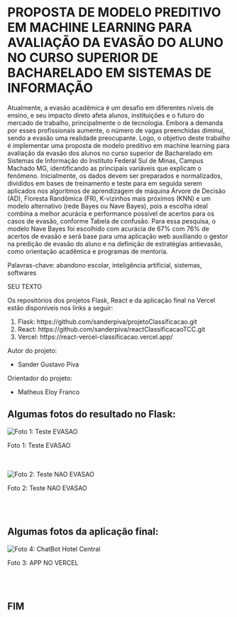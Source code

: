 <h1>PROPOSTA DE MODELO PREDITIVO EM MACHINE LEARNING PARA AVALIAÇÃO DA EVASÃO DO ALUNO NO CURSO SUPERIOR DE BACHARELADO EM SISTEMAS DE INFORMAÇÃO</h1>
<div>
  <p>
    Atualmente, a evasão acadêmica é um desafio em diferentes níveis de ensino, e seu impacto direto afeta alunos, instituições e o futuro do mercado de trabalho, principalmente o de     tecnologia. Embora a demanda por esses profissionais aumente, o número de vagas preenchidas diminui, sendo a evasão uma realidade preocupante. Logo, o objetivo deste trabalho é implementar uma proposta de modelo preditivo em machine learning para avaliação da evasão dos alunos no curso superior de Bacharelado em Sistemas de Informação do Instituto Federal Sul de Minas, Campus Machado MG, identificando as principais variáveis que explicam o fenômeno. Inicialmente, os dados devem ser preparados e normalizados, divididos em bases de treinamento e teste para em seguida serem aplicados nos algoritmos de aprendizagem de máquina Árvore de Decisão (AD), Floresta Randômica (FR), K-vizinhos mais próximos (KNN) e um modelo alternativo (rede Bayes ou Nave Bayes), pois a  escolha ideal combina a melhor acurácia e performance possível de acertos para os casos de evasão, conforme Tabela de confusão. Para essa pesquisa, o modelo Nave Bayes foi escolhido com acurácia de 67% com 76% de acertos de evasão e será base para uma aplicação web auxiliando o gestor na predição de evasão do aluno e na definição de estratégias antievasão, como orientação acadêmica e programas de mentoria.

Palavras-chave: abandono escolar, inteligência artificial, sistemas, softwares 

  </p>
</div>
<div>
  <p>
    SEU TEXTO 
  </p>
</div>
<div>
  <p>
    Os repositórios dos projetos Flask, React e da aplicação final na Vercel estão disponíveis nos links a seguir:
  </p>
  <ol>
    <li>Flask: https://github.com/sanderpiva/projetoClassificacao.git</li>
    <li>React: https://github.com/sanderpiva/reactClassificacaoTCC.git</li>
    <li>Vercel: https://react-vercel-classificacao.vercel.app/</li>
  </ol>
</div>
<div>
  <p>Autor do projeto: </p>
  <ul>
    <li>Sander Gustavo Piva</li>
  </ul>
  <p>Orientador do projeto: </p>
  <ul>
    <li>Matheus Eloy Franco </li>
  </ul>
</div>
<div>
  <h2>Algumas fotos do resultado no Flask:</h2>
  
  <img src="" alt="Foto 1: Teste EVASAO">
  <p>Foto 1: Teste EVASAO</p><br><br>
  <img src="" alt="Foto 2: Teste NAO EVASAO">
  <p>Foto 2: Teste NAO EVASAO</p><br><br>
  <h2>Algumas fotos da aplicação final: </h2>
  <img src="" alt="Foto 4: ChatBot Hotel Central">
  <p>Foto 3: APP NO VERCEL</p><br><br>
  <h2>FIM</h2>
</div>
